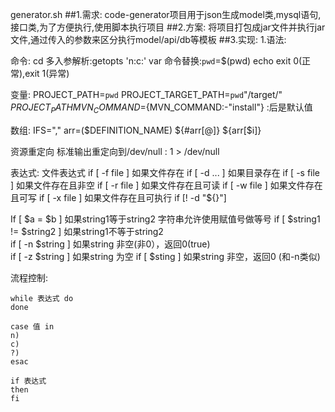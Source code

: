 generator.sh
##1.需求:
code-generator项目用于json生成model类,mysql语句,接口类,为了方便执行,使用脚本执行项目
##2.方案:
将项目打包成jar文件并执行jar文件,通过传入的参数来区分执行model/api/db等模板
##3.实现:
1.语法:

命令:
cd
多入参解析:getopts 'n:c:' var
命令替换:`pwd`=$(pwd)
echo
exit 0(正常),exit 1(异常)

变量:
PROJECT_PATH=`pwd`
PROJECT_TARGET_PATH=`pwd`"/target/"
${PROJECT_PATH}
MVN_COMMAND=${MVN_COMMAND:-"install"} :后是默认值

数组:
IFS=","
arr=($DEFINITION_NAME)
${#arr[@]}
${arr[$i]}

资源重定向
标准输出重定向到/dev/null :  1 > /dev/null

表达式:
文件表达式
if [ -f  file ]    如果文件存在
if [ -d ...   ]    如果目录存在
if [ -s file  ]    如果文件存在且非空 
if [ -r file  ]    如果文件存在且可读
if [ -w file  ]    如果文件存在且可写
if [ -x file  ]    如果文件存在且可执行
if  [! -d "${}"]

If  [ $a = $b ]                 如果string1等于string2
                                字符串允许使用赋值号做等号
if  [ $string1 !=  $string2 ]   如果string1不等于string2       
if  [ -n $string  ]             如果string 非空(非0），返回0(true)  
if  [ -z $string  ]             如果string 为空
if  [ $sting ]                  如果string 非空，返回0 (和-n类似)    



流程控制:
```
while 表达式 do
done
```
```
case 值 in
n)
c)
?)
esac
```
```
if 表达式
then
fi
```